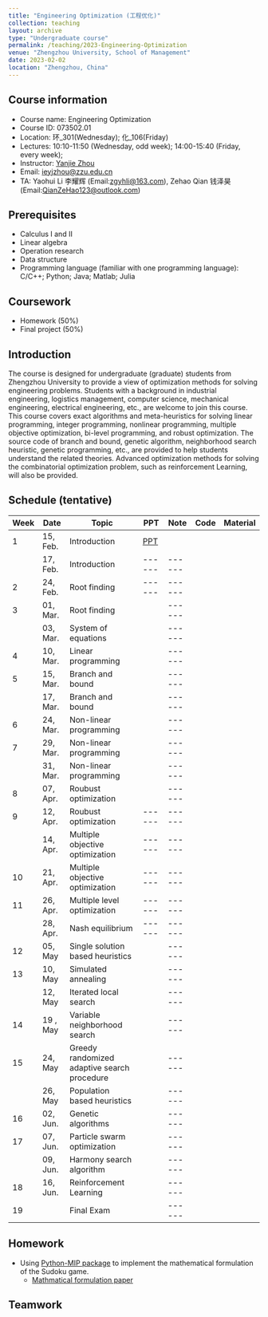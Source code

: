 ```yaml
---
title: "Engineering Optimization (工程优化)"
collection: teaching
layout: archive
type: "Undergraduate course"
permalink: /teaching/2023-Engineering-Optimization
venue: "Zhengzhou University, School of Management"
date: 2023-02-02
location: "Zhengzhou, China"
---
```


## Course information
- Course name: Engineering Optimization
- Course ID: 073502.01
- Location: 环\_301(Wednesday); 化\_106(Friday)
- Lectures:  10:10-11:50 (Wednesday, odd week); 14:00-15:40 (Friday, every week);
- Instructor: [Yanjie Zhou](https://ieyjzhou.github.io/) 
- Email: [ieyjzhou@zzu.edu.cn](ieyjzhou@zzu.edu.cn)
- TA: Yaohui Li 李耀辉 (Email:[zgyhli@163.com](zgyhli@163.com)), Zehao Qian 钱泽昊  (Email:[QianZeHao123@outlook.com]( QianZeHao123@outlook.com))

## Prerequisites
- Calculus I and II
- Linear algebra
- Operation research
- Data structure
- Programming language (familiar with one programming language): C/C++; Python; Java; Matlab; Julia

## Coursework
- Homework (50%)
- Final project (50%)

## Introduction

The course is designed for undergraduate (graduate) students from Zhengzhou University to provide a view of optimization methods for solving engineering problems. Students with a background in industrial engineering, logistics management, computer science, mechanical engineering, electrical engineering, etc., are welcome to join this course. This course covers exact algorithms and meta-heuristics for solving linear programming, integer programming, nonlinear programming, multiple objective optimization, bi-level programming, and robust optimization. The source code of branch and bound, genetic algorithm, neighborhood search heuristic, genetic programming, etc., are provided to help students understand the related theories. Advanced optimization methods for solving the combinatorial optimization problem, such as reinforcement Learning, will also be provided.



    
## Schedule (tentative)

|Week| Date | Topic| PPT 	 | Note |Code| Material|
| ------ | ------ |-----| ------ | ------ | ------ | ------ |
| 1 |  15, Feb. | Introduction| [PPT]()|   |  |  |
|   |  17, Feb. | Introduction| ------ | ------ |  |  |
| 2 |  24, Feb. |  Root finding| ------ | ------ |  |  |
| 3|   01, Mar.| Root finding| | ------ |  |  |
|   |  03, Mar. | System of equations || ------ |  |  |
| 4 |  10, Mar.|   Linear programming |  | ------ |  |  |
| 5|  15, Mar.|  Branch and bound|  | ------ |  |  |
|   | 17,  Mar. | Branch and bound|  | ------ |  |  |
| 6|   24, Mar.|  Non-linear programming | | ------ |  |  |
| 7|  29, Mar.| Non-linear programming |  | ------ |  |  |
|   | 31, Mar. |  Non-linear programming | | ------ |  |  |
| 8 | 07, Apr.  |  Roubust optimization|  | ------ |  |  |
| 9|  12, Apr. |  Roubust optimization| ------ | ------ |  |  |
|   | 14, Apr.  |  Multiple objective optimization| ------ | ------ |  |  |
| 10 |21, Apr. |  Multiple objective optimization| ------ | ------ |  |  |
| 11| 26, Apr. |  Multiple level optimization | ------ | ------ |  |  |
|   | 28, Apr.|  Nash equilibrium| ------ | ------ |  |  |
| 12 | 05, May  |   Single solution based heuristics|  | ------ |  |  |
| 13|  10, May |  Simulated annealing| | ------ |  |  |
|   |  12, May  |   Iterated local search| | ------ |  |  |
| 14 | 19 , May |    Variable neighborhood search | | ------ |  |  |
| 15|  24, May |    Greedy randomized adaptive search procedure | | ------ |  |  |
|   |  26, May  |    Population based heuristics | | ------ |  |  |
|16|  02, Jun. |    Genetic algorithms| | ------ |  |  |
|17|  07, Jun.|    Particle swarm optimization|  | ------ |  |  |
|   |  09, Jun.  |    Harmony search algorithm | | ------ |  |  |
| 18 |  16, Jun. |    Reinforcement Learning | | ------ |  |  |
|19|   |Final  Exam| | ------ |  |  |

## Homework

- Using [Python-MIP package](https://www.python-mip.com/) to implement the mathematical formulation of the Sudoku game.
     - [Mathmatical formulation paper](https://langvillea.people.cofc.edu/Sudoku/sudoku2.pdf)

## Teamwork

